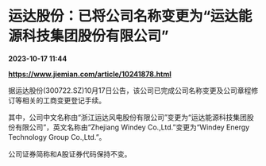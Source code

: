 # 运达股份：已将公司名称变更为“运达能源科技集团股份有限公司”

**2023-10-17 11:44**

**https://www.jiemian.com/article/10241878.html**

据运达股份(300722.SZ)10月17日公告，该公司已完成公司名称变更及公司章程修订等相关的工商变更登记手续。

其中，公司中文名称由“浙江运达风电股份有限公司”变更为“运达能源科技集团股份有限公司”，英文名称由“Zhejiang Windey Co.,Ltd.”变更为“Windey Energy Technology Group Co.,Ltd.”。

公司证券简称和A股证券代码保持不变。